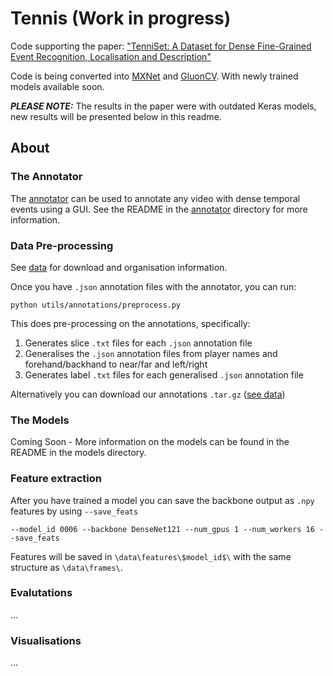 # Tennis (Work in progress)
Code supporting the paper:
["TenniSet: A Dataset for Dense Fine-Grained Event Recognition, Localisation and Description"](http://hf.id.au/papers/DICTA17_Tennis.pdf)

Code is being converted into [MXNet](https://mxnet.apache.org/) and
[GluonCV](https://gluon-cv.mxnet.io/). With newly trained models
available soon.

***PLEASE NOTE:*** The results in the paper were with outdated Keras
models, new results will be presented below in this readme.

## About
### The Annotator
The [annotator](/annotator/) can be used to annotate any video with
dense temporal events using a GUI. See the README in the
[annotator](/annotator/) directory for more information.

### Data Pre-processing
See [data](/data/) for download and organisation information.

Once you have `.json` annotation files with the annotator, you can run:
```
python utils/annotations/preprocess.py
```

This does pre-processing on the annotations, specifically:
1. Generates slice `.txt` files for each `.json` annotation file
2. Generalises the `.json` annotation files from player names and
forehand/backhand to near/far and left/right
3. Generates label `.txt` files for each generalised `.json` annotation
 file

Alternatively you can download our annotations `.tar.gz`
([see data](/data/))

### The Models
Coming Soon - More information on the models can be found in the README in the models directory.

### Feature extraction
After you have trained a model you can save the backbone output as `.npy` features by using `--save_feats`
```
--model_id 0006 --backbone DenseNet121 --num_gpus 1 --num_workers 16 --save_feats
```
Features will be saved in `\data\features\$model_id$\` with the same structure as `\data\frames\`.

### Evalutations
...

### Visualisations
...